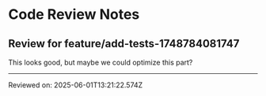 # Code Review Notes

## Review for feature/add-tests-1748784081747

This looks good, but maybe we could optimize this part?

---
Reviewed on: 2025-06-01T13:21:22.574Z